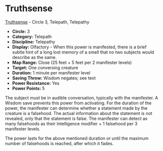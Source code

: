 # Truthsense

[Truthsense](/Psionics/T/Truthsense.md) - Circle 3, Telepath, Telepathy

- **Circle:** 3
- **Category:** Telepath
- **Discipline:** Telepathy
- **Display:** Olfactory - When this power is manifested, there is a brief subtle hint of a long lost memory of a smell that no two subjects would describe as the same.
- **Map Range:** Close (25 feet + 5 feet per 2 manifester levels)
- **Target:** One conversing creature
- **Duration:** 1 minute per manifester level
- **Saving Throw:** Wisdom negates; see text
- **Power Resistance:** Yes
- **Power Points:** 5

The subject must be in audible conversation, typically with the manifester. A Wisdom save prevents this power from activating. For the duration of the power, the manifester can determine whether a statement made by the creature is a falsehood. The actual information about the statement is not revealed, only that the statement is false. The manifester can detect as many falsehoods as their Intelligence modifier + 1 falsehood per 3 manifester levels.

The power lasts for the above mentioned duration or until the maximum number of falsehoods is reached, after which it fades.
